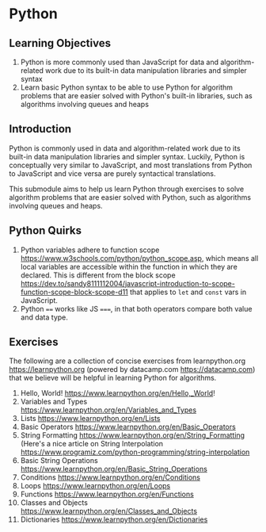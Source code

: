 # Python

## Learning Objectives

1. Python is more commonly used than JavaScript for data and algorithm-related work due to its built-in data manipulation libraries and simpler syntax
2. Learn basic Python syntax to be able to use Python for algorithm problems that are easier solved with Python's built-in libraries, such as algorithms involving queues and heaps

## Introduction

Python is commonly used in data and algorithm-related work due to its built-in data manipulation libraries and simpler syntax. Luckily, Python is conceptually very similar to JavaScript, and most translations from Python to JavaScript and vice versa are purely syntactical translations.

This submodule aims to help us learn Python through exercises to solve algorithm problems that are easier solved with Python, such as algorithms involving queues and heaps.

## Python Quirks

1. Python variables adhere to function scope https://www.w3schools.com/python/python_scope.asp, which means all local variables are accessible within the function in which they are declared. This is different from the block scope https://dev.to/sandy8111112004/javascript-introduction-to-scope-function-scope-block-scope-d11 that applies to `let` and `const` vars in JavaScript.
2. Python `==` works like JS `===`, in that both operators compare both value and data type.

## Exercises

The following are a collection of concise exercises from learnpython.org https://learnpython.org (powered by datacamp.com https://datacamp.com) that we believe will be helpful in learning Python for algorithms.

1. Hello, World! https://www.learnpython.org/en/Hello,_World!
2. Variables and Types https://www.learnpython.org/en/Variables_and_Types
3. Lists https://www.learnpython.org/en/Lists
4. Basic Operators https://www.learnpython.org/en/Basic_Operators
5. String Formatting https://www.learnpython.org/en/String_Formatting (Here's a nice article on String Interpolation https://www.programiz.com/python-programming/string-interpolation
6. Basic String Operations https://www.learnpython.org/en/Basic_String_Operations
7. Conditions https://www.learnpython.org/en/Conditions
8. Loops https://www.learnpython.org/en/Loops
9. Functions https://www.learnpython.org/en/Functions
10. Classes and Objects https://www.learnpython.org/en/Classes_and_Objects
11. Dictionaries https://www.learnpython.org/en/Dictionaries